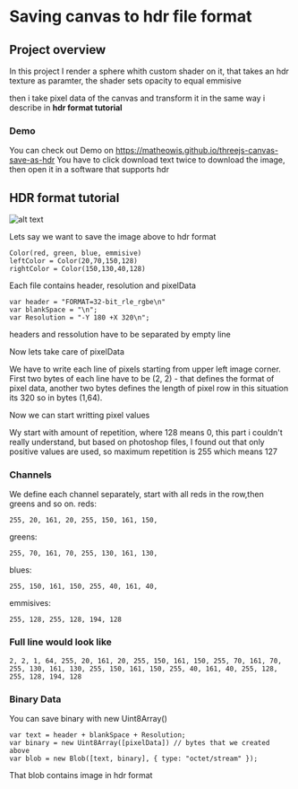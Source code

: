 # Saving canvas to hdr file format
## Project overview

  In this project I render a sphere whith custom shader on it, that takes an hdr texture as paramter,
  the shader sets opacity to equal emmisive
  
  then i take pixel data of the canvas and transform it in the same way i describe in **hdr format tutorial**

  ### Demo

  You can check out Demo on https://matheowis.github.io/threejs-canvas-save-as-hdr
  You have to click download text twice to download the image, then open it in a software that supports hdr

## HDR format tutorial
  ![alt text](https://matheowis.github.io/threejs-canvas-save-as-hdr/images/tutorial-img.png)

  Lets say we want to save the image above to hdr format
  ```
  Color(red, green, blue, emmisive)
  leftColor = Color(20,70,150,128)
  rightColor = Color(150,130,40,128)
  ```
  Each file contains header, resolution and pixelData
  ```
  var header = "FORMAT=32-bit_rle_rgbe\n"
  var blankSpace = "\n";
  var Resolution = "-Y 180 +X 320\n";
  ```
  headers and ressolution have to be separated by empty line

  Now lets take care of pixelData

  We have to write each line of pixels starting from upper left image corner.
  First two bytes of each line have to be (2, 2) - that defines the format of pixel data,
  another two bytes defines the length of pixel row in this situation its 320 so in bytes (1,64).

  Now we can start writting pixel values

  Wy start with amount of repetition, where 128 means 0, this part i couldn't really understand, but based on photoshop files, I found out that only positive values are used, so maximum repetition is 255 which means 127

  ### Channels
  We define each channel separately, start with all reds in the row,then greens and so on.
  reds:
  ```
  255, 20, 161, 20, 255, 150, 161, 150,
  ```
  greens:
  ```
  255, 70, 161, 70, 255, 130, 161, 130,
  ```
  blues:
  ```
  255, 150, 161, 150, 255, 40, 161, 40,
  ```
  emmisives:
  ```
  255, 128, 255, 128, 194, 128
  ```
  ### Full line would look like
  ```
  2, 2, 1, 64, 255, 20, 161, 20, 255, 150, 161, 150, 255, 70, 161, 70, 255, 130, 161, 130, 255, 150, 161, 150, 255, 40, 161, 40, 255, 128, 255, 128, 194, 128
  ```
  ### Binary Data

  You can save binary with new Uint8Array()
  ```
  var text = header + blankSpace + Resolution;
  var binary = new Uint8Array([pixelData]) // bytes that we created above
  var blob = new Blob([text, binary], { type: "octet/stream" });
  ```
  That blob contains image in hdr format




